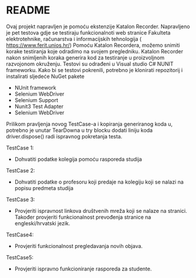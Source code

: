 # README

Ovaj projekt napravljen je pomoću ekstenzije Katalon Recorder. Napravljeno je pet testova gdje se testiraju funkcionalnoti web stranice Fakulteta elektrotehnike, računarstva i informacijskih tehnologija ( https://www.ferit.unios.hr/)
Pomoću Katalon Recordera, možemo snimiti korake testiranja koje odradimo na svojem pregledniku. Katalon Recorder nakon snimljenih koraka generira kod za testiranje u proizvoljnom razvojonom okruženju.
Testovi su odrađeni u Visual studio C# NUNIT frameworku. Kako bi se testovi pokrenili, potrebno je klonirati repozitorij i instalirati sljedeće NuGet pakete

 - NUnit framework
 - Selenium WebDriver
 - Selenium Support
 - Nunit3 Test Adapter
 - Selenium WebDriver
   
Prilikom pravljenja novog TestCase-a i kopiranja generiranog koda u, potrebno je unutar TearDowna u try blocku dodati liniju koda driver.dispose() radi ispravnog pokretanja testa.

TestCase 1:
 - Dohvatiti podatke kolegija pomoću rasporeda studija

TestCase 2:

 - Dohvatiti podatke o profesoru koji predaje na kolegiju koji se nalazi na popisu predmeta studija
 
TestCase 3:
 - Provjeriti ispravnost linkova društvenih mreža koji se nalaze na stranici. Također provjeriti funkcionalnost prevođenja stranice na engleski/hrvatski jezik.

TestCase4:

 - Provjeriti funkcionalnost pregledavanja novih objava.

TestCase5:
- Provjeriti ispravno funkcioniranje rasporeda za studente.

